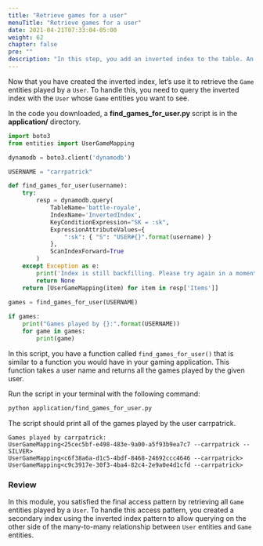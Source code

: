 ```yaml
---
title: "Retrieve games for a user"
menuTitle: "Retrieve games for a user"
date: 2021-04-21T07:33:04-05:00
weight: 62
chapter: false
pre: ""
description: "In this step, you add an inverted index to the table. An inverted index is created like any other secondary index."
---
```


Now that you have created the inverted index, let’s use it to retrieve the `Game` entities played by a `User`. To handle this, you need to query the inverted index with the `User` whose `Game` entities you want to see.

In the code you downloaded, a **find_games_for_user.py** script is in the **application/** directory.

```python
import boto3
from entities import UserGameMapping

dynamodb = boto3.client('dynamodb')

USERNAME = "carrpatrick"

def find_games_for_user(username):
    try:
        resp = dynamodb.query(
            TableName='battle-royale',
            IndexName='InvertedIndex',
            KeyConditionExpression="SK = :sk",
            ExpressionAttributeValues={
                ":sk": { "S": "USER#{}".format(username) }
            },
            ScanIndexForward=True
        )
    except Exception as e:
        print('Index is still backfilling. Please try again in a moment.')
        return None
    return [UserGameMapping(item) for item in resp['Items']]
    
games = find_games_for_user(USERNAME)

if games:
    print("Games played by {}:".format(USERNAME))
    for game in games:
        print(game)
```

In this script, you have a function called `find_games_for_user()` that is similar to a function you would have in your gaming application. This function takes a user name and returns all the games played by the given user.

Run the script in your terminal with the following command:

```sh
python application/find_games_for_user.py
```

The script should print all of the games played by the user carrpatrick.

```text
Games played by carrpatrick:
UserGameMapping<25cec5bf-e498-483e-9a00-a5f93b9ea7c7 --carrpatrick --SILVER>
UserGameMapping<c6f38a6a-d1c5-4bdf-8468-24692ccc4646 --carrpatrick>
UserGameMapping<c9c3917e-30f3-4ba4-82c4-2e9a0e4d1cfd --carrpatrick>
```

### Review

In this module, you satisfied the final access pattern by retrieving all `Game` entities played by a `User`. To handle this access pattern, you created a secondary index using the inverted index pattern to allow querying on the other side of the many-to-many relationship between `User` entities and `Game` entities.